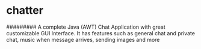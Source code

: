 # chatter


######### A complete Java (AWT) Chat Application with great customizable GUI Interface. It has features such as general chat and private chat, music when message arrives, sending images and more
